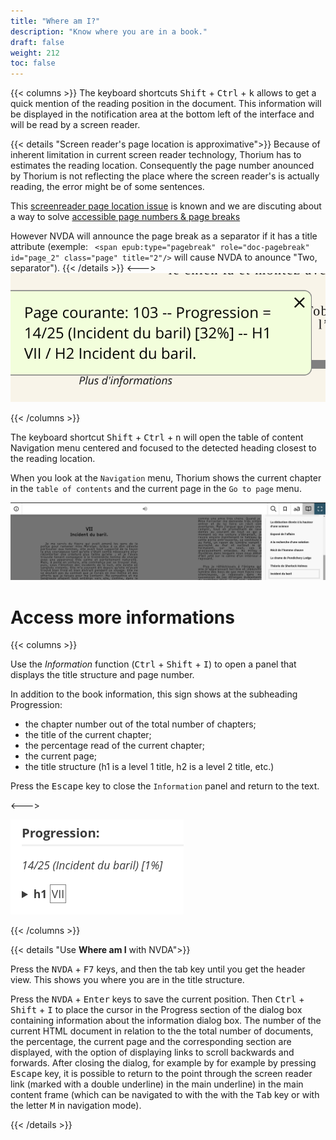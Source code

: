 ```yaml
---
title: "Where am I?"
description: "Know where you are in a book."
draft: false
weight: 212
toc: false
---
```

{{< columns >}}
The keyboard shortcuts <kbd>Shift</kbd> + <kbd>Ctrl</kbd> + <kbd>k</kbd>
allows to get a quick mention of the reading position in the document.
This information will be displayed in the notification area at the bottom left
of the interface and will be read by a screen reader.

{{< details "Screen reader's page location is approximative">}}
Because of  inherent limitation in current screen reader technology, Thorium has to estimates the reading location. Consequently the page number anounced by Thorium is not reflecting the place where the screen reader's is actually reading, the error might be of some sentences. 

This [screenreader page location issue](https://github.com/edrlab/thorium-reader/issues/1662#issuecomment-1161534338) is known and we are discuting about a way to solve [accessible page numbers & page breaks](https://github.com/edrlab/thorium-reader/discussions/1799)

However NVDA will announce the page break as a separator if it has a title attribute (exemple: ` <span epub:type="pagebreak" role="doc-pagebreak" id="page_2" class="page" title="2"/>` will cause NVDA to anounce "Two, separator").
{{< /details >}}
<--->
<img src="/images/local-fr/thorium-whereami-ctrlK.png" alt="Screenshot, notification area, current page 103 - progress = 14/25 (barrel incident) [32%] H1 VII / H2 Barrel incident."/>

{{< /columns >}}

The keyboard shortcut <kbd>Shift</kbd>  +  <kbd>Ctrl</kbd>  +  <kbd>n</kbd> will open the table of content Navigation menu centered and focused to the detected heading closest to the reading location. 

When you look at the `Navigation` menu, Thorium shows the current chapter
in the `table of contents` and the current page in the `Go to page` menu.

<img src="/images/local-fr/thorium-whereami-tdmfocus.png" alt="Screenshot, reading a book with title VII Barrel Incident. The navigation pane is open, the table of contents shows the title Barrel Incident in a square which indicates that this is the chapter being read."/>

# Access more informations

{{< columns >}}

Use the *Information* function (<kbd>Ctrl</kbd> + <kbd>Shift</kbd> + <kbd>I</kbd>)
to open a panel that displays the title structure and page number.

In addition to the book information, this sign shows at the subheading Progression:

- the chapter number out of the total number of chapters;
- the title of the current chapter;
- the percentage read of the current chapter;
- the current page;
- the title structure (h1 is a level 1 title, h2 is a level 2 title, etc.)

Press the  <kbd>Escape</kbd> key to close the `Information` panel
and return to the text.

<--->

<img src="/images/local-fr/thorium-progression.png" alt="Screenshot, progress: 14/25 (barrel incident) [1%] h1: VII"/>

{{< /columns >}}

{{< details "Use **Where am I** with NVDA">}}

Press the <kbd>NVDA</kbd> + <kbd>F7</kbd> keys, and then the
tab key until you get the header view.
This shows you where you are in the title structure.

Press the <kbd>NVDA</kbd> + <kbd>Enter</kbd> keys to save the current position.
Then <kbd>Ctrl</kbd> + <kbd>Shift</kbd> + <kbd>I</kbd> to place the
cursor in the Progress section of the dialog box containing information about the
information dialog box. The number of the current HTML document in relation to the
the total number of documents, the percentage, the current page and the corresponding
section are displayed, with the option of displaying links to
scroll backwards and forwards. After closing the dialog, for example by
for example by pressing  <kbd>Escape</kbd> key, it is possible to return to the point
through the screen reader link (marked with a double underline) in the main
underline) in the main content frame (which can be navigated to with the
with the <kbd>Tab</kbd> key or with the letter  <kbd>M</kbd>  in navigation mode).

{{< /details >}}
